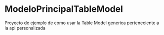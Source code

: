 # ModeloPrincipalTableModel
Proyecto de ejemplo de como usar la Table Model generica perteneciente a la api personalizada
